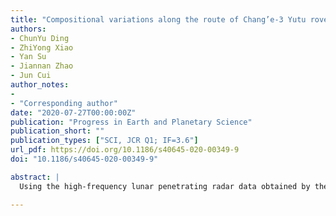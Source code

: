 ```yaml
---
title: "Compositional variations along the route of Chang’e-3 Yutu rover revealed by the lunar penetrating radar"
authors:
- ChunYu Ding
- ZhiYong Xiao
- Yan Su
- Jiannan Zhao
- Jun Cui
author_notes:
- 
- "Corresponding author"
date: "2020-07-27T00:00:00Z"
publication: "Progress in Earth and Planetary Science"
publication_short: ""
publication_types: ["SCI, JCR Q1; IF=3.6"] 
url_pdf: https://doi.org/10.1186/s40645-020-00349-9
doi: "10.1186/s40645-020-00349-9"

abstract: |
  Using the high-frequency lunar penetrating radar data obtained by the Chang’e-3 mission, we apply the frequency-shift method to calculate the decay rate of the electromagnetic wave in the regolith-like ejecta deposits of the Ziwei crater. The radar data are divided into segments according to the navigation points along the traverse route of the Yutu rover. For each segment, we calculate the bulk loss tangent of materials within the top ~ 50 ns of the radar data based on the frequency decreasing rate of the electromagnetic wave. The loss tangent varies from ~ 0.011–0.017 along the route of Yutu, and it is within the range of the measured loss tangent of Apollo regolith samples. Using the empirical relationship between loss tangent and TiO₂ + FeO content derived from the Apollo lunar samples, we estimate the TiO₂ + FeO content for the bulk regolith along the route of Yutu, which is ~ 23–30 wt.%. This value is comparable with that estimated using both orbital reflectance spectral data and in situ observation made by the Yutu rover. The loss tangent derived along the route of Yutu is larger than the average value of returned lunar samples, which is mainly caused by the larger content of TiO₂ + FeO at the landing site compared to the global average. Variations of the TiO₂ + FeO content along the route of Yutu are mainly due to the excavation of the Ziwei crater. The TiO₂ + FeO content map derived by the radar has a much higher spatial resolution compared to orbital observation, testifying the feasibility of this technique for regional geology study.

---
```


